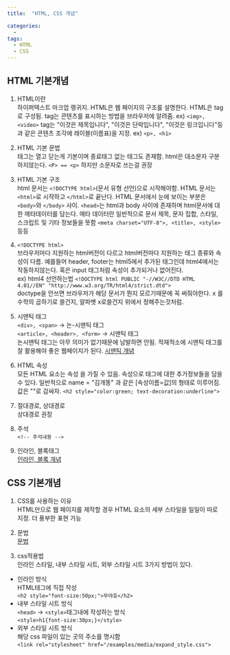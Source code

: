 ```yaml
---
title:  "HTML, CSS 개념"

categories:
  -
tags:
  - HTML
  - CSS
---
```

## HTML 기본개념

1. HTML이란  
하이퍼텍스트 마크업 랭귀지.
HTML은 웹 페이지의 구조를 설명한다.
HTML은 tag로 구성됨.
tag는 콘텐츠를 표시하는 방법을 브라우저에 알려줌. ex) `<img>, <video>`
tag는 "이것은 제목입니다", "이것은 단락입니다", "이것은 링크입니다"등과 같은 콘텐츠 조각에
레이블(이름표)을 지정. ex) `<p>, <h1>`

2. HTML 기본 문법  
태그는 열고 닫는게 기본이며 종료태그 없는 태그도 존재함.
html은 대소문자 구분하지않는다. `<P> == <p>` 하지만 소문자로 쓰는걸 권장

3. HTML 기본 구조  
html 문서는 `<!DOCTYPE html>`(문서 유형 선언)으로 시작해야함.
HTML 문서는 `<html>`로 시작하고 `</html>`로 끝난다.
HTML 문서에서 눈에 보이는 부분은 `<body>`와 `</body>` 사이.
`<head>`는 html과 body 사이에 존재하며 html문서에 대한 메타데이터를 담는다.
메타 데이터란 일반적으로 문서 제목, 문자 집합, 스타일, 스크립트 및 기타 정보들을 뜻함
`<meta charset="UTF-8">, <title>, <style>` 등등

4. `<!DOCTYPE html>`  
브라우저마다 지원하는 html버전이 다르고
html버전마다 지원하는 태그 종류와 속성이 다름.
예를들어 header, footer는 html5에서 추가된 태그인데 html4에서는 작동하지않는다.
혹은 input 태그처럼 속성이 추가되거나 없어진다.  
ex) html4 선언하는법
`<!DOCTYPE html PUBLIC "-//W3C//DTD HTML 4.01//EN" "http://www.w3.org/TR/html4/strict.dtd">`  
doctype을 안쓰면 브라우저가 해당 문서가 뭔지 모르기때문에 꼭 써줘야한다.
x 를 수학의 곱하기로 쓸건지, 알파벳 x로쓸건지 위에서 정해주는것처럼.

5. 시맨틱 태그  
`<div>, <span>` -> 논-시맨틱 태그  
`<article>, <header>, <form>` -> 시맨틱 태그  
논시맨틱 태그는 아무 의미가 없기때문에 남발하면 안됨.
적재적소에 시맨틱 태그를 잘 활용해야 좋은 웹페이지가 된다.
[시맨틱 개념](http://tcpschool.com/html/html5_element_semantic)

6. HTML 속성  
모든 HTML 요소는 속성 을 가질 수 있음.
속성으로 태그에 대한 추가정보들을 담을 수 있다.
일반적으로 name = "김개똥" 과 같은 [속성이름=값]의 형태로 이루어짐.
값은 ""로 감싸자.
`<h2 style="color:green; text-decoration:underline">`

7. 절대경로, 상대경로  
상대경로 권장

8. 주석  
`<!-- 주석내용 -->`

9. 인라인, 블록태그  
[인라인, 블록 개념](http://tcpschool.com/html/html_space_blockInline)

## CSS 기본개념

1. CSS를 사용하는 이유  
HTML만으로 웹 페이지를 제작할 경우 HTML 요소의 세부 스타일을 일일이 따로 지정.
더 풍부한 표현 가능

2. 문법  
[문법](http://tcpschool.com/css/css_intro_syntax)

3. css적용법  
인라인 스타일, 내부 스타일 시트, 외부 스타일 시트 3가지 방법이 있다.
- 인라인 방식  
HTML태그에 직접 작성  
`<h2 style="font-size:50px;">무야호</h2>`
- 내부 스타일 시트 방식  
`<head>` -> `<style>`태그내에 작성하는 방식  
`<style>h1{font-size:30px;}</style>`
- 외부 스타일 시트 방식  
해당 css 파일이 있는 곳의 주소를 명시함  
`<link rel="stylesheet" href="/examples/media/expand_style.css">`
